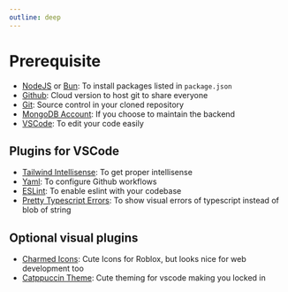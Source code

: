 ```yaml
---
outline: deep
---
```


# Prerequisite
* [NodeJS](https://nodejs.org/en) or [Bun](https://bun.sh/): To install packages listed in `package.json`
* [Github](https://github.com/): Cloud version to host git to share everyone
* [Git](https://git-scm.com/): Source control in your cloned repository
* [MongoDB Account](https://account.mongodb.com/account/login): If you choose to maintain the backend
* [VSCode](https://code.visualstudio.com/): To edit your code easily

## Plugins for VSCode
* [Tailwind Intellisense](https://marketplace.visualstudio.com/items?itemName=bradlc.vscode-tailwindcss): To get proper intellisense
* [Yaml](https://marketplace.visualstudio.com/items?itemName=redhat.vscode-yaml): To configure Github workflows
* [ESLint](https://marketplace.visualstudio.com/items?itemName=dbaeumer.vscode-eslint): To enable eslint with your codebase
* [Pretty Typescript Errors](https://marketplace.visualstudio.com/items?itemName=yoavbls.pretty-ts-errors): To show visual errors of typescript instead of blob of string

## Optional visual plugins
* [Charmed Icons](https://marketplace.visualstudio.com/items?itemName=littensy.charmed-icons): Cute Icons for Roblox, but looks nice for web development too
* [Catppuccin Theme](https://marketplace.visualstudio.com/items?itemName=Catppuccin.catppuccin-vsc): Cute theming for vscode making you locked in
